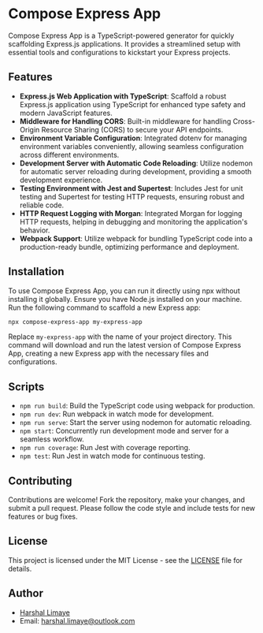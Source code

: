 # Compose Express App

Compose Express App is a TypeScript-powered generator for quickly scaffolding Express.js applications. It provides a streamlined setup with essential tools and configurations to kickstart your Express projects.

## Features

- **Express.js Web Application with TypeScript**: Scaffold a robust Express.js application using TypeScript for enhanced type safety and modern JavaScript features.
- **Middleware for Handling CORS**: Built-in middleware for handling Cross-Origin Resource Sharing (CORS) to secure your API endpoints.
- **Environment Variable Configuration**: Integrated dotenv for managing environment variables conveniently, allowing seamless configuration across different environments.
- **Development Server with Automatic Code Reloading**: Utilize nodemon for automatic server reloading during development, providing a smooth development experience.
- **Testing Environment with Jest and Supertest**: Includes Jest for unit testing and Supertest for testing HTTP requests, ensuring robust and reliable code.
- **HTTP Request Logging with Morgan**: Integrated Morgan for logging HTTP requests, helping in debugging and monitoring the application's behavior.
- **Webpack Support**: Utilize webpack for bundling TypeScript code into a production-ready bundle, optimizing performance and deployment.

## Installation

To use Compose Express App, you can run it directly using npx without installing it globally. Ensure you have Node.js installed on your machine. Run the following command to scaffold a new Express app:

```bash
npx compose-express-app my-express-app
```

Replace `my-express-app` with the name of your project directory. This command will download and run the latest version of Compose Express App, creating a new Express app with the necessary files and configurations.

## Scripts

- `npm run build`: Build the TypeScript code using webpack for production.
- `npm run dev`: Run webpack in watch mode for development.
- `npm run serve`: Start the server using nodemon for automatic reloading.
- `npm start`: Concurrently run development mode and server for a seamless workflow.
- `npm run coverage`: Run Jest with coverage reporting.
- `npm test`: Run Jest in watch mode for continuous testing.

## Contributing

Contributions are welcome! Fork the repository, make your changes, and submit a pull request. Please follow the code style and include tests for new features or bug fixes.

## License

This project is licensed under the MIT License - see the [LICENSE](LICENSE) file for details.

## Author

- [Harshal Limaye](https://github.com/harshalslimaye)
- Email: [harshal.limaye@outlook.com](mailto:harshal.limaye@outlook.com)

